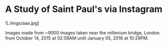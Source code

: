 # A Study of Saint Paul's via Instagram

![./imgs/aaa.jpg]


Images made from ~9000 images taken near the millenium bridge, London from October 14, 2015 at 02:59AM until January 05, 2016 at 10:29PM.
